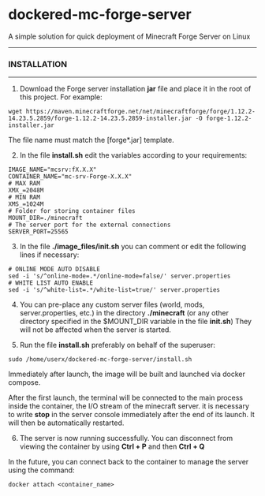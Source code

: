 # dockered-mc-forge-server
A simple solution for quick deployment of Minecraft Forge Server on Linux


------------


### INSTALLATION
------------

1. Download the Forge server installation **jar** file and place it in the root of this project. For example:
```
wget https://maven.minecraftforge.net/net/minecraftforge/forge/1.12.2-14.23.5.2859/forge-1.12.2-14.23.5.2859-installer.jar -O forge-1.12.2-installer.jar
```
The file name must match the [forge*.jar] template.

2. In the file **install.sh** edit the variables according to your requirements:
```
IMAGE_NAME="mcsrv:fX.X.X"
CONTAINER_NAME="mc-srv-Forge-X.X.X"
# MAX RAM
XMX_=2048M
# MIN RAM
XMS_=1024M
# Folder for storing container files
MOUNT_DIR=./minecraft
# The server port for the external connections
SERVER_PORT=25565
```

3. In the file **./image_files/init.sh** you can comment or edit the following lines if necessary:
```
# ONLINE MODE AUTO DISABLE
sed -i 's/^online-mode=.*/online-mode=false/' server.properties
# WHITE LIST AUTO ENABLE
sed -i 's/^white-list=.*/white-list=true/' server.properties
```

4. You can pre-place any custom server files (world, mods, server.properties, etc.) in the directory **./minecraft** (or any other directory specified in the $MOUNT_DIR variable in the file **init.sh**)
They will not be affected when the server is started.

5. Run the file **install.sh** preferably on behalf of the superuser:
```
sudo /home/userx/dockered-mc-forge-server/install.sh
```
Immediately after launch, the image will be built and launched via docker compose.

After the first launch, the terminal will be connected to the main process inside the container, the I/O stream of the minecraft server. it is necessary to write **stop** in the server console immediately after the end of its launch. It will then be automatically restarted.

6. The server is now running successfully.
You can disconnect from viewing the container by using **Ctrl + P** and then **Ctrl + Q**

In the future, you can connect back to the container to manage the server using the command:
```
docker attach <container_name>
```
